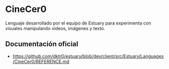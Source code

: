 # CineCer0

Lenguaje desarrollado por el equipo de Estuary para experimenta con visuales manipulando videos, imágenes y texto.

## Documentación oficial

+ <https://github.com/dktr0/estuary/blob/dev/client/src/Estuary/Languages/CineCer0/REFERENCE.md>
